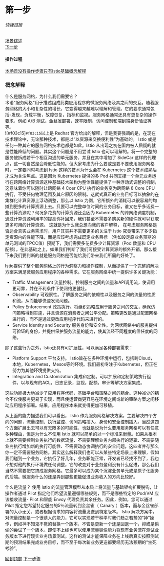 # 第一步
###### 快捷链接
[场景综述](../istio_intro.md) <br>
[下一步](Step2.md) <br>

#### 操作过程
[本场景没有操作步骤只有Istio基础概念解释](#概念解释) <br>

### 概念解释
什么是服务网格，为什么我们需要它？<br>
术语"服务网格"用于描述组成此类应用程序的微服务网络及其之间的交互。随着服务网格的大小和复杂性的增长，它变得越来越难以理解和管理。它的要求通常包括-发现，负载平衡，故障恢复，指标和监视。服务网格通常还具有更复杂的操作要求，例如 A/B 测试，金丝雀部署，速率限制，访问控制和端到端身份验证等等。<br>
![#f03c15]`#f03c15`以上是 Redhat 官方给出的解释，但是我要强调的是，在现在技术理论中，无论那种技术，都是以“以资源来交换便利性”为基础的。 Istio 或是任何一种其它的服务网格技术也都是如此。Istio 从出现之初在国内被人质疑的就是性能降低的问题。其实这个问题是不用尝试 Istio 也可以理解的。将一个完整的服务被拆成若干个相互沟通的单元服务，并且在其中增加了 SideCar 这样的代理点，这一切自然是会降低性能的。但大家考虑为什么要或是要不要使用服务网格时，一定要同时考虑到 Istio 这样的技术为什么会在 Kubernetes 这个技术成熟后才成为关注焦点。这是因为 Kubernetes 提供的多 Pod 共同支撑一个单元业务运行在跨网络计算资源这种基础技术架构为整体性能提供了一种浮动式调整的机制，这意味着你可以随时让跨网络 4 Coer CPU 执行的业务变为跨网络 8 Core CPU 执行，不受任何物理范围及其它原因的限制。这就式真正的业务目标可以抽象的在集群化计算资源上浮动调整，那么以 Istio 为例，它所额外的消耗可以很容易的均摊到更多的计算资源上去。只要可以完整单位时间的业务目标，谁又在乎多话费一些计算资源呢？何况多花费的计算资源还会因为 Kubernetes 的跨网络调度机制，通过计算资源利用率的提高弥补回来，我们甚至不需要多购买新的硬件就可以获取更多可用的计算资源。 这就是为什么我总想向我的客户解释， 在考虑服务网格是否适合真实业务需求时，用户其实并不需要更多的关注于 Istio 究竟带来了多少指定资源内的性能下降，而是应该考虑完成既定业务目标 （例如设定原业务预期的单元测试的TPCC值）预期下，我们需要多花费多少计算资源（Pod 数量和 CPU 配额）。在此基础之上，如果我们判断了我们可接受计算资源的额外开销，那么接下来我们要判断的就是服务网格是否能给我们带来我们所需的好处了。<br>

Istio提供了整个服务网格上的行为洞察力和操作控制，从而提供了一个完整的解决方案来满足微服务应用程序的各种需求。它在服务网络中统一提供许多关键功能：
   - Traffic Management 流量控制。控制服务之间的流量和API调用流，使调用更可靠，并在不利条件下使网络更健壮。
   - Observability  可观察性。了解服务之间的依赖性以及服务之间的流量的性质和流，从而能够快速发现问题。
   - Policy Enforcement 政策执行。将组织策略应用于服务之间的交互，确保访问策略得到实施，并且资源在消费者之间公平分配。策略更改是通过配置网格进行的，而不是通过更改应用程序代码来进行的。
   - Service Identity and Security 服务身份和安全性。为网状网络中的服务提供可验证的身份，并提供保护服务流量的能力，使其流经不同程度的信任度的网络。

除了这些行为之外，Istio还具有可扩展性，可以满足各种部署需求：
   - Platform Support 平台支持。 Istio旨在在多种环境中运行，包括跨Cloud，本地，Kubernetes，Mesos等的环境。我们最初专注于Kubernetes，但正在努力为其他环境提供支持。
   - Integration and Customization 集成和定制。可以扩展和定制策略执行组件，以与现有的ACL，日志记录，监视，配额，审计等解决方案集成。

这些功能极大地减少了应用程序代码，基础平台和策略之间的耦合。这种减少的耦合不仅使服务更易于实现，而且使运营商更容易在环境之间或新的策略方案之间移动应用程序部署。结果，应用程序本来就变得更加可移植。

<h color="red">从上面的能力描述我们可以看出， Istio 作为服务网格解决方案，主要解决四个方向的问题，流量控制、执行监控、访问策略插入、身份和安全控制插入。当然这四个方面扩展出去可以有无限多的可能性，也就是说为什么要用服务网格可以有任意多种理由，但是为什么不使用 Istio 就可以简单的以一个标准来衡量。如果从根本上就不需要控制业务执行的数据流量、不需要理解业务内部执行的逻辑、不需要随业务执行增加新的执行可能性、不需要动态协调执行的安全问题，这四者并存那么你一定不需要服务网格。其实这么解释我们也可以从某些特定场景上来理解，假如我们碰到一个业务，它执行了好几年，业务职能正常，开发者已经找不到了，我也不想对他的执行环境做任何调整，它的改变对于业务盈利没有什么促进，那么我们当然不需要把它搞成服务网格。它最多可以成为某个沉淀业务单元或是原子化服务的后端。微服务什么的还是弄到那些更能促进业务收入的方向比较好。</h>

什么是流量？
使用 Istio 的流量管理模型从本质上将流量与基础架构扩展脱钩，让操作者通过 Pilot 指定他们希望流量遵循哪些规则，而不是哪些特定的 Pod/VM 应该接收流量- Pilot 和智能 Envoy 代理负责其余任务。因此，例如，您可以通过 Pilot 指定您希望特定服务的5％流量转到金丝雀（ Canary ）版本，而与金丝雀部署的大小无关，或者根据请求的内容将流量发送到特定版本。
<h color="red"> Istio 解决方案中，对流量控制是一个很诱人的能力，它可以实现若干种平时我们趋之若鹜的“神”操作，例如神不知鬼不觉的替换一个版本，不管是更新一个还是回退一个，抑或是偷偷的尝试了一个版本。即使不上线也可以使用流量镜像能力将现有业务流在测试业务版本下进行现实业务场景测试。这样的测试才能保障业务在上线后真实按照测试期的预测结果完成业务目标，而不至于每次新业务更迭都要经历无法预期的“生死考验”。</h>


[回到顶部](#第一步)
[下一步骤](Step2.md)